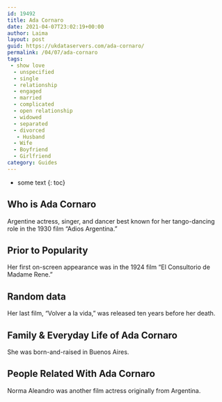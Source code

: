 ```yaml
---
id: 19492
title: Ada Cornaro
date: 2021-04-07T23:02:19+00:00
author: Laima
layout: post
guid: https://ukdataservers.com/ada-cornaro/
permalink: /04/07/ada-cornaro
tags:
 - show love
  - unspecified
  - single
  - relationship
  - engaged
  - married
  - complicated
  - open relationship
  - widowed
  - separated
  - divorced
   - Husband
  - Wife
  - Boyfriend
  - Girlfriend
category: Guides
---
```


* some text
{: toc}


## Who is Ada Cornaro
                  
                  
                  
Argentine actress, singer, and dancer best known for her tango-dancing role in the 1930 film &#8220;Adios Argentina.&#8221;
                  
              
            
              
            
                
                
                
## Prior to Popularity
                  
                  
                  
Her first on-screen appearance was in the 1924 film &#8220;El Consultorio de Madame Rene.&#8221;
                  
              
            
              
            
                
                
                
## Random data
                  
                  
                  
Her last film, &#8220;Volver a la vida,&#8221; was released ten years before her death.
                  
              
            
              
            
                
                
                
## Family & Everyday Life of Ada Cornaro
                  
                  
                  
She was born-and-raised in Buenos Aires.
                  
              
            
              
            
                
                
                
## People Related With Ada Cornaro
                  
                  
                  
Norma Aleandro was another film actress originally from Argentina.
                  
              
            
              
            
                
              
            
              
              
            
            
              
            
          
          
          
